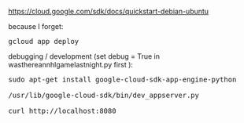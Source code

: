 https://cloud.google.com/sdk/docs/quickstart-debian-ubuntu

because I forget:

<pre>
gcloud app deploy
</pre>

debugging / development (set debug = True in wasthereannhlgamelastnight.py first ):

<pre>
sudo apt-get install google-cloud-sdk-app-engine-python

/usr/lib/google-cloud-sdk/bin/dev_appserver.py

curl http://localhost:8080
</pre>
